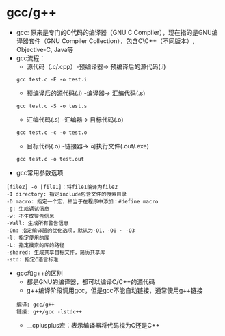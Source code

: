 # gcc/g++
* gcc: 原来是专门的C代码的编译器（GNU C Compiler），现在指的是GNU编译器套件（GNU Compiler Collection），包含C\C++（不同版本）, Objective-C, Java等
* gcc流程：
    * 源代码（.c/.cpp）-预编译器-> 预编译后的源代码(.i)
    ```
    gcc test.c -E -o test.i
    ```
    * 预编译后的源代码(.i) -编译器-> 汇编代码(.s)
    ```
    gcc test.c -S -o test.s
    ```
    * 汇编代码(.s) -汇编器-> 目标代码(.o)
    ```
    gcc test.c -c -o test.o
    ```
    * 目标代码(.o) -链接器-> 可执行文件(.out/.exe)
    ```
    gcc test.c -o test.out
    ```
* gcc常用参数选项
```
[file2] -o [file1]：将file1编译为file2
-I directory: 指定include包含文件的搜索目录
-D macro: 指定一个宏，相当于在程序中添加：#define macro
-g: 生成调试信息
-w: 不生成警告信息
-Wall: 生成所有警告信息
-On: 指定编译器的优化选项，默认为-O1，-O0 ~ -O3
-l: 指定使用的库
-L: 指定搜索的库的路径
-shared: 生成共享目标文件，简历共享库
-std: 指定C语言标准
```
* gcc和g++的区别
    * 都是GNU的编译器，都可以编译C/C++的源代码
    * g++编译阶段调用gcc，但是gcc不能自动链接，通常使用g++链接
    ```
    编译: gcc/g++
    链接: g++/gcc -lstdc++
    ```
    * __cplusplus宏：表示编译器将代码视为C还是C++